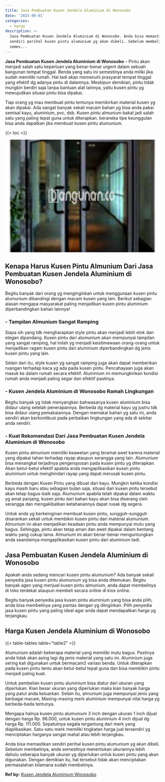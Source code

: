 ```yaml
---
title: Jasa Pembuatan Kusen Jendela Aluminium di Wonosobo
date: '2025-09-01'
categories:
  - harga
description: >-
  Jasa Pembuatan Kusen Jendela Aluminium di Wonosobo. Anda bisa memastikan
  sendiri perihal kusen pintu alumunium yg akan dibeli. Sebelum membelinya, anda
  semes...
---
```


**Jasa Pembuatan Kusen Jendela Aluminium di Wonosobo** – Pintu akan menjadi salah satu keperluan yang benar-benar urgent dalam sebuah bangunan tempat tinggal. Benda yang satu ini semestinya anda miliki jika sudah memiliki rumah. Hal tadi akan memenuhi prasyarat tempat tinggal yang efektif dg adanya pintu di dalamnya. Meskipun demikian, pintu tidak mungkin berdiri saja tanpa bantuan alat lainnya, yaitu kusen pintu yg mewujudkan situasi pintu bisa dipakai.

Tiap orang yg mau membuat pintu tentunya memikirkan material kusen yg akan dipakai. Ada sangat banyak sekali macam bahan yg bisa anda pakai semisal kayu, aluminium, pvc, dsb. Kusen pintu almunium bakal jadi salah satu yang paling tepat guna untuk diterapkan. beraneka tipe keunggulan bisa anda dapatkan jika membuat kusen pintu alumunium.

{{< toc >}}

![Jasa Pembuatan Kusen Jendela Aluminium di Wonosobo](/images/harga-kusen-jendela-alumunium-09.png)

## Kenapa Harus Kusen Pintu Almunium Dari Jasa Pembuatan Kusen Jendela Aluminium di Wonosobo?

Begitu banyak dari orang yg menginginkan untuk menggunaan kusen pintu alumunium dibandingi dengan macam kusen yang lain. Berikut sebagian alasan mengapa masyarakat paling menjadikan kusen pintu aluminium diperbandingkan bahan lainnya!

### \- Tampilan Almunium Sangat Ramping

Siapa sih yang tdk mengharapkan style pintu akan menjadi lebih elok dan elegan dipandang. Kusen pintu dari alumunium akan mempunyai tampilan yang sangat ramping, hal inilah yg menjadi keistimewaan orang-orang untuk menjadikan ragam kusen pintu dari aluminium diperbandingkan dg jenis kusen pintu yang lain.

Selain dari itu, style kusen yg sangat ramping juga akan dapat memberikan ruangan terhadap kaca yg ada pada kusen pintu. Pencahayaan juga akan masuk ke dalam rumah secara efektif. Aluminium ini memungkinkan kondisi rumah anda menjadi paling segar dan efektif pastinya.

### \- Kusen Jendela Aluminium di Wonosobo Ramah Lingkungan

Begitu banyak yg tidak menyangkan bahwasanya kusen aluminium bisa didaur ulang setelah penerapannya. Berbeda dg material kayu yg justru tdk bisa didaur ulang pemakaiannya. Dengan memakai bahan yg satu ini, anda sendiri akan berkontibusi pada perbaikan lingkungan yang ada di sekitar anda sendiri.

### \- Kuat Rekomendasi Dari Jasa Pembuatan Kusen Jendela Aluminium di Wonosobo

Kusen pintu almunium memiliki keawetan yang teramat awet karena material yang dipakai tahan terhadap rayap ataupun serangga yang lain. Alumunium bisa menangkal terjadinya pengeroposan pada kusen pintu yg diterapkan. Akan betul-betul efektif apabila anda mengaplikasikan kusen pintu aluminium untuk menghindari rayap yang dapat merusak kusen pintu.

Berbeda dengan Kusen Pintu yang dibuat dari kayu. Mungkin ketika kondisi kayu masih baru atau sebagian bulan saja, situasi dari kusen pintu tersebut akan tetap bagus-baik saja. Alumunium apabila telah dipakai dalam waktu yg amat panjang, kusen pintu dari bahan kayu akan bisa diserang oleh serangga dan mengakibatkan ketahanannya dapat rusak dg segera.

Untuk anda yg berkeinginan membuat kusen pintu, sungguh-sungguh disarankan sekali untuk membikin kusen pintu dari material alumunium. Almunium ini akan menjadikan keadaan pintu anda mempunyai mutu yang bagus. Sehingga, pintu akan tetap aman dan awet dipakai dalam bentang waktu yang cukup lama. Almunium ini akan benar-benar menguntungkan anda seandainya mengaplikasikan kusen pintu dari aluminium tadi.

## Jasa Pembuatan Kusen Jendela Aluminium di Wonosobo

Apakah anda sedang mencari kusen pintu alumunium? Ada banyak sekali penyedia jasa kusen pintu alumunium yg bisa anda ditemukan. Begitu banyak agen yang menjual kusen pintu almunium, anda dapat membelinya di toko terdekat ataupun membeli secara online di kios online.

Begitu banyak penyedia jasa kusen pintu aluminium yang bisa anda pilih, anda bisa membelinya yang pantas dengan yg diinginkan. Pilih penyedia jasa kusen pintu yang paling ideal agar anda dapat mendapatkan harga yg terjangkau.

## Harga Kusen Jendela Aluminium di Wonosobo

{{< table-tables table="table2" >}}

Alumunium adalah beberapa material yang memiliki mutu bagus. Pastinya anda tidak akan asing lagi dg jenis material yang satu ini. Aluminium juga sering kali digunakan untuk bermacam2 variasi benda. Untuk diterapkan pada kusen pintu tentu akan betul-betul tepat guna dan bisa membikin pintu menjadi paling kuat.

Untuk pembelian kusen pintu aluminium bisa diatur dari ukuran yang diperlukan. Kian besar ukuran yang diperlukan maka kian banyak harga yang patut anda keluarkan. Selain itu, almunium juga mempunyai jenis yang berbagai macam, Masing-masing merk aluminium mempunyai nilai harga yg berbeda-beda tentunya.

Mengapa halnya kusen pintu alumunium 3 inch dengan ukuran 1 inch dijual dengan harga Rp. 96.000, untuk kusen pintu aluminium 4 inch dijual dg harga Rp. 111.000. Sepatutnya segala tergantung dari merk yang diaplikasikan. Satu-satu merk memiliki tingkatan harga jual tersendiri yg menciptakan harganya sangat mahal atau lebih terjangkau.

Anda bisa memastikan sendiri perihal kusen pintu alumunium yg akan dibeli. Sebelum membelinya, anda semestinya menentukan ukurannya lebih dahulu seberapa banyak ukuran yg diperlukan untuk kusen pintu yang akan digunakan. Dengan demikian itu, hal tersebut tidak akan menciptakan permasalahan bilamana sudah membelinya.

**Ref by:** [Kusen Jendela Aluminium Wonosobo](https://id.wikipedia.org/wiki/Kusen)
